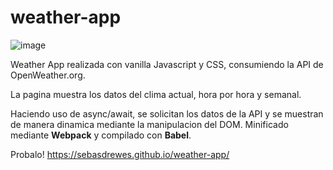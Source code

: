 # weather-app
![image](https://user-images.githubusercontent.com/81722772/123556980-a206fb00-d764-11eb-9567-8e4ce29ef7e8.png)

Weather App realizada con vanilla Javascript y CSS, consumiendo la API de OpenWeather.org.

La pagina muestra los datos del clima actual, hora por hora y semanal.

Haciendo uso de async/await, se solicitan los datos de la API y se muestran de manera dinamica mediante la manipulacion del DOM. Minificado mediante **Webpack** y compilado con **Babel**.

Probalo! https://sebasdrewes.github.io/weather-app/
